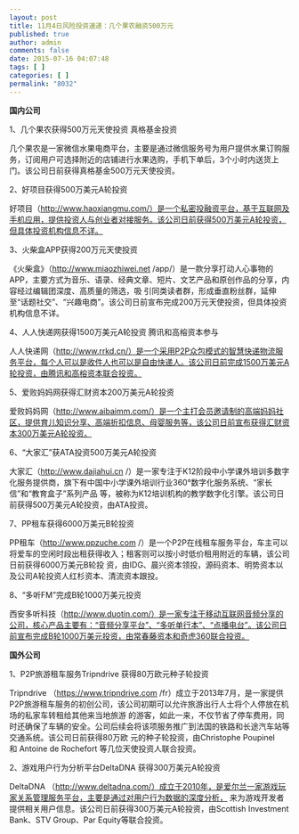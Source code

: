 ```yaml
---
layout: post
title: 11月4日风险投资速递：几个果农融资500万元
published: true
author: admin
comments: false
date: 2015-07-16 04:07:48
tags: [ ]
categories: [ ]
permalink: "8032"
---
```



**国内公司**

1、几个果农获得500万元天使投资 真格基金投资

几个果农是一家微信水果电商平台，主要是通过微信服务号为用户提供水果订购服务，订阅用户可选择附近的店铺进行水果选购，手机下单后，3个小时内送货上门。该公司日前获得真格基金500万元天使投资。

2、好项目获得500万美元A轮投资

好项目（http://www.haoxiangmu.com/）是一个私密投融资平台，基于互联网及手机应用，提供投资人与创业者对接服务。该公司日前获得500万美元A轮投资，但具体投资机构信息不详。

3、火柴盒APP获得200万元天使投资

《火柴盒》（http://www.miaozhiwei.net /app/）是一款分享打动人心事物的APP，主要方式为音乐、语录、经典文章、短片、文艺产品和原创作品的分享，内容经过编辑团深度、高质量的筛选，吸 引同类读者群，形成垂直粉丝群，延伸至“话题社交”、“兴趣电商”。该公司日前宣布完成200万元天使投资，但具体投资机构信息不详。

4、人人快递网获得1500万美元A轮投资 腾讯和高榕资本参与

人人快递网（http://www.rrkd.cn/）是一个采用P2P众包模式的智慧快递物流服务平台，每个人可以是收件人也可以是自由快递人。该公司日前完成1500万美元A轮投资，由腾讯和高榕资本联合投资。

5、爱败妈妈网获得汇财资本200万美元A轮投资

爱败妈妈网（http://www.aibaimm.com/）是一个主打会员邀请制的高端妈妈社区，提供育儿知识分享、高端折扣信息、母婴服务等，该公司日前宣布获得汇财资本300万美元A轮投资。

6、“大家汇”获ATA投资500万美元A轮投资

大家汇（http://www.dajiahui.cn /）是一家专注于K12阶段中小学课外培训多数字化服务提供商，旗下有中国中小学课外培训行业360°数字化服务系统、“家长信”和“教育盒子”系列产品 等，被称为K12培训机构的教学数字化引擎。该公司日前获得500万美元A轮投资，由ATA投资。

7、PP租车获得6000万美元B轮投资

PP租车（http://www.ppzuche.com /）是一个P2P在线租车服务平台，车主可以将爱车的空闲时段出租获得收入；租客则可以按小时低价租用附近的车辆，该公司日前获得6000万美元B轮投 资，由IDG、晨兴资本领投，源码资本、明势资本以及公司A轮投资人红杉资本、清流资本跟投。

8、“多听FM”完成B轮1000万美元投资

西安多听科技（http://www.duotin.com/）是一家专注于移动互联网音频分享的公司，核心产品主要有：“音频分享平台”、“多听单行本”、“点播电台”。该公司日前宣布完成B轮1000万美元投资，由常春藤资本和奇虎360联合投资。

**国外公司**

1、P2P旅游租车服务Tripndrive 获得80万欧元种子轮投资

Tripndrive （https://www.tripndrive.com /fr）成立于2013年7月，是一家提供P2P旅游租车服务的初创公司，该公司初期可以允许旅游出行人士将个人停放在机场的私家车转租给其他来当地旅游 的游客，如此一来，不仅节省了停车费用，同时还确保了车辆的安全。公司后续会将该项服务推广到法国的铁路和长途汽车站等交通系统。该公司日前获得80万欧 元的种子轮投资，由Christophe Poupinel 和 Antoine de Rochefort 等几位天使投资人联合投资。

2、游戏用户行为分析平台DeltaDNA 获得300万美元A轮投资

DeltaDNA （http://www.deltadna.com/）成立于2010年，是爱尔兰一家游戏玩家关系管理服务平台，主要是通过对用户行为数据的深度分析， 来为游戏开发者提供相关用户信息。该公司日前获得300万美元A轮投资，由Scottish Investment Bank、STV Group、Par Equity等联合投资。